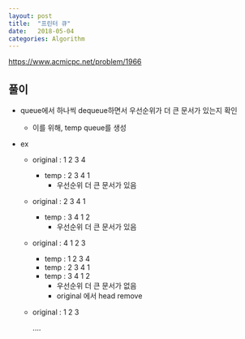 ```yaml
---
layout: post
title:  "프린터 큐"
date:   2018-05-04
categories: Algorithm
---
```


<https://www.acmicpc.net/problem/1966>

## 풀이

- queue에서 하나씩 dequeue하면서 우선순위가 더 큰 문서가 있는지 확인

  - 이를 위해, temp queue를 생성

- ex

  - original : 1 2 3 4

    - temp : 2 3 4 1 
      - 우선순위 더 큰 문서가 있음

  - original : 2 3 4 1

    - temp : 3 4 1 2
      - 우선순위 더 큰 문서가 있음

  - original : 4 1 2 3

    - temp : 1 2 3 4
    - temp : 2 3 4 1
    - temp : 3 4 1 2
      - 우선순위 더 큰 문서가 없음
      - original 에서 head remove

  - original : 1 2 3

    ....







